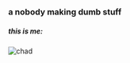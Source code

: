 <h3> a nobody making dumb stuff </h3>
<h5>this is me:</h5>
<img src="https://user-images.githubusercontent.com/106571756/219863915-72941b0c-2bed-4779-8058-b7241ba4b863.jpeg" alt="chad">
